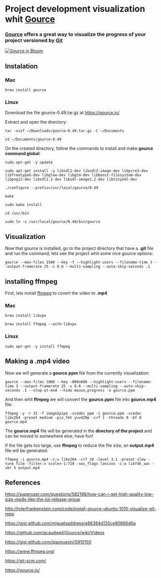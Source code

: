 # Project development visualization whit [Gource](https://gource.io/)

### [Gource](https://gource.io/) offers a great way to visualize the progress of your project versioned by [Git](https://git-scm.com/)

[![Gource in Bloom](https://img.youtube.com/vi/NjUuAuBcoqs/0.jpg)](http://www.youtube.com/watch?v=NjUuAuBcoqs)

## Instalation

### Mac

```
brew install gource
```

### Linux

Download the file gource-0.49.tar.gz at https://gource.io/

Extract and open the directory:

```
tar -xvzf ~/Downloads/gource-0.49.tar.gz -C ~/Documents

cd ~/Documents/gource-0.49
```

On the created directory, follow the commands to install and make **gource command global**:

```
sudo apt-get -y update

sudo apt-get install -y libsdl2-dev libsdl2-image-dev libpcre3-dev libfreetype6-dev libglew-dev libglm-dev libboost-filesystem-dev libpng12-dev libsdl1.2-dev libsdl-image1.2-dev libtinyxml-dev

./configure --prefix=/usr/local/gource/0.49

make

sudo make install

cd /usr/bin

sudo ln -s /usr/local/gource/0.49/bin/gource
```

## Visualization

Now that gource is installed, go to the project directory that have a **.git** file and run the command, lets see the project whit some nice gource options:

```
gource --max-files 1500 --key -f --highlight-users --filename-time 3 --output-framerate 25 -s 0.6 --multi-sampling --auto-skip-seconds .1
```

## installing ffmpeg

First, lets install [ffmpeg](https://www.ffmpeg.org/) to covert the video to **.mp4**

### Mac

```
brew install libvpx

brew install ffmpeg --with-libvpx
```

### Linux

```
sudo apt-get -y install ffmpeg
```

## Making a .mp4 video

Now we will generate a **gource.ppm** file from the currently visualization:

```
gource --max-files 1000 --key -800x600 --highlight-users --filename-time 3 --output-framerate 25 -s 0.6 --multi-sampling --auto-skip-seconds .1 --stop-at-end --hide mouse,progress -o gource.ppm
```

And then whit **ffmpeg** we will convert the **gource.ppm** file into **gource.mp4** file:

```
ffmpeg -y -r 15 -f image2pipe -vcodec ppm -i gource.ppm -vcodec libx264 -preset medium -pix_fmt yuv420p -crf 1 -threads 0 -bf 0 gource.mp4
```

The **gource.mp4** file will be generated in the **directory of the project** and can be moved to somewhere else, have fun!

If the file gets too large, use **ffmpeg** to reduce the file size, an **output.mp4** file will be generated:

```
ffmpeg -i gource.mp4 -c:v libx264 -crf 19 -level 3.1 -preset slow -tune film -filter:v scale=-1:720 -sws_flags lanczos -c:a libfdk_aac -vbr 5 output.mp4
```

## References

https://superuser.com/questions/582198/how-can-i-get-high-quality-low-size-mp4s-like-the-lol-release-group

http://tylerfrankenstein.com/code/install-gource-ubuntu-1010-visualize-git-repo

https://gist.github.com/miguelsaddress/e88384d135ce80866d6a

https://github.com/acaudwell/Gource/wiki/Videos

https://gist.github.com/qiaoxueshi/5910150

https://www.ffmpeg.org/

https://git-scm.com/

https://gource.io/
